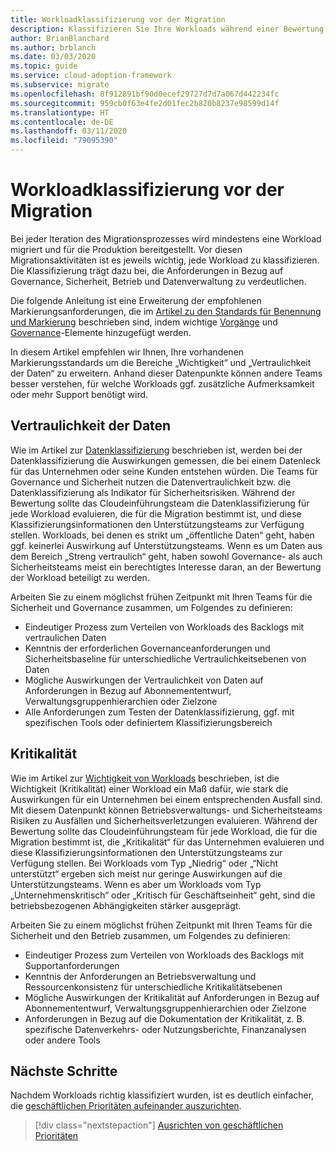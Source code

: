 ```yaml
---
title: Workloadklassifizierung vor der Migration
description: Klassifizieren Sie Ihre Workloads während einer Bewertung, die vor der Migration durchgeführt wird.
author: BrianBlanchard
ms.author: brblanch
ms.date: 03/03/2020
ms.topic: guide
ms.service: cloud-adoption-framework
ms.subservice: migrate
ms.openlocfilehash: 8f912891bf90d0ecef29727d7d7a067d442234fc
ms.sourcegitcommit: 959cb0f63e4fe2d01fec2b820b8237e98599d14f
ms.translationtype: HT
ms.contentlocale: de-DE
ms.lasthandoff: 03/11/2020
ms.locfileid: "79095390"
---
```

# <a name="workload-classification-before-migration"></a>Workloadklassifizierung vor der Migration

Bei jeder Iteration des Migrationsprozesses wird mindestens eine Workload migriert und für die Produktion bereitgestellt. Vor diesen Migrationsaktivitäten ist es jeweils wichtig, jede Workload zu klassifizieren. Die Klassifizierung trägt dazu bei, die Anforderungen in Bezug auf Governance, Sicherheit, Betrieb und Datenverwaltung zu verdeutlichen.

Die folgende Anleitung ist eine Erweiterung der empfohlenen Markierungsanforderungen, die im [Artikel zu den Standards für Benennung und Markierung](../../../ready/azure-best-practices/naming-and-tagging.md#metadata-tags) beschrieben sind, indem wichtige [Vorgänge](../../../manage/considerations/criticality.md#criticality-scale) und [Governance](../../../govern/guides/complex/prescriptive-guidance.md#resource-tagging)-Elemente hinzugefügt werden.

In diesem Artikel empfehlen wir Ihnen, Ihre vorhandenen Markierungsstandards um die Bereiche „Wichtigkeit“ und „Vertraulichkeit der Daten“ zu erweitern. Anhand dieser Datenpunkte können andere Teams besser verstehen, für welche Workloads ggf. zusätzliche Aufmerksamkeit oder mehr Support benötigt wird.

## <a name="data-sensitivity"></a>Vertraulichkeit der Daten

Wie im Artikel zur [Datenklassifizierung](../../../govern/policy-compliance/data-classification.md) beschrieben ist, werden bei der Datenklassifizierung die Auswirkungen gemessen, die bei einem Datenleck für das Unternehmen oder seine Kunden entstehen würden. Die Teams für Governance und Sicherheit nutzen die Datenvertraulichkeit bzw. die Datenklassifizierung als Indikator für Sicherheitsrisiken. Während der Bewertung sollte das Cloudeinführungsteam die Datenklassifizierung für jede Workload evaluieren, die für die Migration bestimmt ist, und diese Klassifizierungsinformationen den Unterstützungsteams zur Verfügung stellen. Workloads, bei denen es strikt um „öffentliche Daten“ geht, haben ggf. keinerlei Auswirkung auf Unterstützungsteams. Wenn es um Daten aus dem Bereich „Streng vertraulich“ geht, haben sowohl Governance- als auch Sicherheitsteams meist ein berechtigtes Interesse daran, an der Bewertung der Workload beteiligt zu werden.

Arbeiten Sie zu einem möglichst frühen Zeitpunkt mit Ihren Teams für die Sicherheit und Governance zusammen, um Folgendes zu definieren:

- Eindeutiger Prozess zum Verteilen von Workloads des Backlogs mit vertraulichen Daten
- Kenntnis der erforderlichen Governanceanforderungen und Sicherheitsbaseline für unterschiedliche Vertraulichkeitsebenen von Daten
- Mögliche Auswirkungen der Vertraulichkeit von Daten auf Anforderungen in Bezug auf Abonnemententwurf, Verwaltungsgruppenhierarchien oder Zielzone
- Alle Anforderungen zum Testen der Datenklassifizierung, ggf. mit spezifischen Tools oder definiertem Klassifizierungsbereich

## <a name="mission-criticality"></a>Kritikalität

Wie im Artikel zur [Wichtigkeit von Workloads](../../../manage/considerations/criticality.md) beschrieben, ist die Wichtigkeit (Kritikalität) einer Workload ein Maß dafür, wie stark die Auswirkungen für ein Unternehmen bei einem entsprechenden Ausfall sind. Mit diesem Datenpunkt können Betriebsverwaltungs- und Sicherheitsteams Risiken zu Ausfällen und Sicherheitsverletzungen evaluieren. Während der Bewertung sollte das Cloudeinführungsteam für jede Workload, die für die Migration bestimmt ist, die „Kritikalität“ für das Unternehmen evaluieren und diese Klassifizierungsinformationen den Unterstützungsteams zur Verfügung stellen. Bei Workloads vom Typ „Niedrig“ oder „“Nicht unterstützt“ ergeben sich meist nur geringe Auswirkungen auf die Unterstützungsteams. Wenn es aber um Workloads vom Typ „Unternehmenskritisch“ oder „Kritisch für Geschäftseinheit“ geht, sind die betriebsbezogenen Abhängigkeiten stärker ausgeprägt.

Arbeiten Sie zu einem möglichst frühen Zeitpunkt mit Ihren Teams für die Sicherheit und den Betrieb zusammen, um Folgendes zu definieren:

- Eindeutiger Prozess zum Verteilen von Workloads des Backlogs mit Supportanforderungen
- Kenntnis der Anforderungen an Betriebsverwaltung und Ressourcenkonsistenz für unterschiedliche Kritikalitätsebenen
- Mögliche Auswirkungen der Kritikalität auf Anforderungen in Bezug auf Abonnemententwurf, Verwaltungsgruppenhierarchien oder Zielzone
- Anforderungen in Bezug auf die Dokumentation der Kritikalität, z. B. spezifische Datenverkehrs- oder Nutzungsberichte, Finanzanalysen oder andere Tools

## <a name="next-steps"></a>Nächste Schritte

Nachdem Workloads richtig klassifiziert wurden, ist es deutlich einfacher, die [geschäftlichen Prioritäten aufeinander auszurichten](./business-priorities.md).

> [!div class="nextstepaction"]
> [Ausrichten von geschäftlichen Prioritäten](./business-priorities.md)
